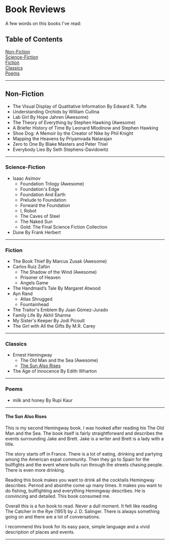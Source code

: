 # Book Reviews

A few words on this books I've read:

## Table of Contents

[Non-Fiction](#nonfiction)  
[Science-Fiction](#science_fiction)  
[Fiction](#fiction)  
[Classics](#classics)  
[Poems](#poems)  

---

## Non-Fiction

* The Visual Display of Quatitative Information By Edward R. Tufte
* Understanding Orchids by William Cullina
* Lab Girl By Hope Jahren (Awesome)    
* The Theory of Everything by Stephen Hawking (Awesome)
* A Briefer History of Time By Leonard Mlodinow and Stephen Hawking
* Shoe Dog: A Memoir by the Creator of Nike by Phil Knight
* Mapping the Heavens by Priyamvada Natarajan
* Zero to One By Blake Masters and Peter Thiel
* Everybody Lies By Seth Stephens-Davidowitz

---

### Science-Fiction

* Isaac Asimov
    * Foundation Trilogy (Awesome)
    * Foundation's Edge
    * Foundation And Earth
    * Prelude to Foundation
    * Forward the Foundation
    * I, Robot
    * The Caves of Steel
    * The Naked Sun
    * Gold: The Final Science Fiction Collection
* Dune By Frank Herbert

---

### Fiction

* The Book Thief By Marcus Zusak (Awesome)
* Carlos Ruiz Zafón
    * The Shadow of the Wind (Awesome)
    * Prisoner of Heaven
    * Angels Game
* The Handmaid’s Tale By Margaret Atwood
* Ayn Rand
    * Atlas Shrugged
    * Fountainhead
* The Traitor's Emblem By Juan Gómez-Jurado
* Family Life By Akhil Sharma
* My Sister's Keeper By Jodi Picoult
* The Girl with All the Gifts By M.R. Carey

---

### Classics

* Ernest Hemingway
    * The Old Man and the Sea (Awesome)
    * [The Sun Also Rises](#the_sun_also_rises)
* The Age of Innocence By Edith Wharton

---

### Poems

* milk and honey By Rupi Kaur

---

#### The Sun Also Rises

This is my second Hemingway book. I was hooked after reading his The Old Man and the Sea. The book itself is fairly straightforward and describes the events surrounding Jake and Brett. Jake is a writer and Brett is a lady with a title.

The story starts off in France. There is a lot of eating, drinking and partying among the American expat community. Then they go to Spain for the bullfights and the event where bulls run through the streets chasing people. There is even more drinking.

Reading this book makes you want to drink all the cocktails Hemingway describes. Pernod and absinthe come up many times. It makes you want to do fishing, bullfighting and everything Hemingway describes. He is convincing and detailed. This book consumed me.

Overall this is a fun book to read. Never a dull moment. It felt like reading The Catcher in the Rye (1951) by J. D. Salinger. There is always something going on and there are a lot of conversations.

I recommend this book for its easy pace, simple language and a vivid description of places and events.

---